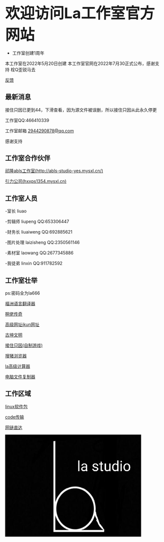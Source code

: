 ## <font size=15>欢迎访问La工作室官方网站</font>

* 工作室创建1周年

本工作室在2022年5月20日创建
本工作室官网在2022年7月30正式公布，感谢支持 栓Q歪锐马去

[反馈](https://docs.qq.com/form/page/DSEZJY0ViV3lhbGZu)

## 最新消息
接住只因已更到44，下滑查看，因为源文件被误删，所以接住只因从此永久停更

工作室QQ:466410339

工作室邮箱 2944290878@qq.com

感谢支持
## 工作室合作伙伴

[祁隆abls工作室(http://abls-studio-yes.mysxl.cn/)](http://abls-studio-yes.mysxl.cn/)

[引力公司(hxxps1354.mysxl.cn)](https://hxxps1354.mysxl.cn)

## 工作室人员
-室长   liuao

-剪辑师  liupeng QQ:653306447

-财务长  liuaiweng QQ:692885621

-图片处理 laizisheng QQ:2350561146

-素材室  laowang QQ:2677345886

-我徒弟 linxin QQ:911782592

## 工作室壮举
ps:密码全为la666

[福洲语言翻译器](FuZhoYuYanFanYiQi/fuzhoyuyanfanyiqi.html)

[啊佬传奇](ALaoChuanQi/alaochuanqi.html)

[高级网址ikun网址](GaoJiWangZhi/gaojiwangzhimimashurujiemian.html)

[古坤文明](https://www.bilibili.com/video/BV1Dt4y1L7zw?spm_id_from=333.999.0.0&vd_source=f7e9f30d92d28fa8cb9b5ccb93c6c27e)

[接住只因(自制游戏)](https://islastudio.github.io/ZiZhiYouXi/JieZhuZhiYin.html)

[搜猪浏览器](https://liuaozhengshuai.lanzoul.com/iCr2z0jytgji)

[la高级计算器](https://liuaozhengshuai.lanzoul.com/ilaMj07t2ked)

[电脑文件复制器](http://islastudio.github.io/ZiZhiRuanJian/WengJianCaZhaoGongJu.html)

## 工作区域
[linux软件包](https://islastudio.github.io/Kali/RuanJianBao.html)

[code传输](https://islastudio.github.io/Kali/DaiMaChuanShu.html)

[网链直达](https://flowus.cn/share/310adb89-7707-4f71-8fdc-7369579de123)

![Alt text](lagzs2.jpg "la-logo")

